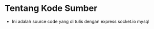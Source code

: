 # Tentang Kode Sumber
<ul>
  <li>Ini adalah source code yang di tulis dengan express socket.io mysql</li>
</ul>
